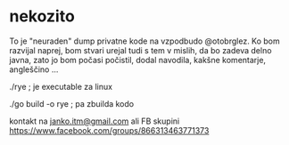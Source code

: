 # nekozito

To je "neuraden" dump privatne kode na vzpodbudo @otobrglez. Ko bom razvijal naprej, bom stvari urejal tudi s tem v mislih, da bo zadeva delno javna, zato jo bom počasi počistil, dodal navodila, kakšne komentarje, angleščino ... 

./rye ; je executable za linux

./go build -o rye ; pa zbuilda kodo

kontakt na janko.itm@gmail.com ali FB skupini https://www.facebook.com/groups/866313463771373
